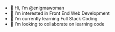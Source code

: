 - 👋 Hi, I’m @enigmawoman
- 👀 I’m interested in Front End Web Development
- 🌱 I’m currently learning Full Stack Coding
- 💞️ I’m looking to collaborate on learning code

<!---
enigmawoman/enigmawoman is a ✨ special ✨ repository because its `README.md` (this file) appears on your GitHub profile.
You can click the Preview link to take a look at your changes.
--->
